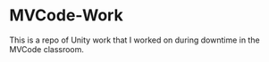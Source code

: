 # MVCode-Work
This is a repo of Unity work that I worked on during downtime in the MVCode classroom.
